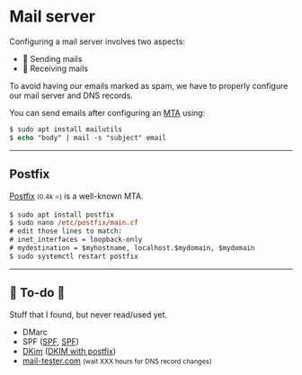 # Mail server

<div class="row row-cols-lg-2"><div>

Configuring a mail server involves two aspects:

* 📩 Sending mails
* 📨 Receiving mails

To avoid having our emails marked as spam, we have to properly configure our mail server and DNS records.
</div><div>

You can send emails after configuring an [MTA](/operating-systems/networking/protocols/smtp.md) using:

```ps
$ sudo apt install mailutils
$ echo "body" | mail -s "subject" email
```
</div></div>

<hr class="sep-both">

## Postfix

<div class="row row-cols-lg-2"><div>

[Postfix](https://github.com/vdukhovni/postfix) <small>(0.4k ⭐)</small> is a well-known MTA.

```ps
$ sudo apt install postfix
$ sudo nano /etc/postfix/main.cf
# edit those lines to match:
# inet_interfaces = loopback-only
# mydestination = $myhostname, localhost.$mydomain, $mydomain
$ sudo systemctl restart postfix
```
</div><div>
</div></div>

<hr class="sep-both">

## 👻 To-do 👻

Stuff that I found, but never read/used yet.

<div class="row row-cols-lg-2"><div>

* DMarc
* SPF ([SPF](https://www.digitalocean.com/community/tutorials/how-to-use-an-spf-record-to-prevent-spoofing-improve-e-mail-reliability), [SPF](https://dmarcian.com/what-is-spf/))
* [DKim](http://dkim.org/) ([DKIM with postfix](https://www.digitalocean.com/community/tutorials/how-to-install-and-configure-dkim-with-postfix-on-debian-wheezy))
* [mail-tester.com](https://www.mail-tester.com/) <small>(wait XXX hours for DNS record changes)</small>
</div><div>
</div></div>